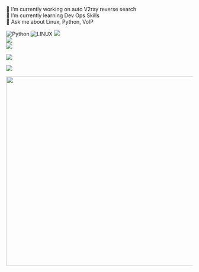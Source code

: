 🔭 I’m currently working on auto V2ray reverse search<br>🌱 I’m currently learning Dev Ops Skills<br>💬 Ask me about Linux, Python, VoIP

![Python](https://img.shields.io/badge/python-3670A0?style=for-the-badge&logo=python&logoColor=ffdd54) ![LINUX](https://img.shields.io/badge/Linux-FCC624?style=for-the-badge&logo=linux&logoColor=black)
![](https://github-readme-stats.vercel.app/api?username=mustafaomidian&theme=blueberry&hide_border=false&include_all_commits=false&count_private=false)<br/>
![](https://github-readme-streak-stats.herokuapp.com/?user=mustafaomidian&theme=blueberry&hide_border=false)<br/>
![](https://github-readme-stats.vercel.app/api/top-langs/?username=mustafaomidian&theme=blueberry&hide_border=false&include_all_commits=false&count_private=false&layout=compact)

![](https://github-profile-trophy.vercel.app/?username=mustafaomidian&theme=radical&no-frame=false&no-bg=true&margin-w=4)

![](https://github-contributor-stats.vercel.app/api?username=mustafaomidian&limit=5&theme=matrix&combine_all_yearly_contributions=true)

<img src="https://rm.up.railway.app/" width="512px"/>
